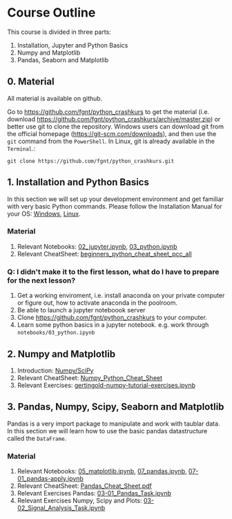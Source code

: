 # Course Outline

This course is divided in three parts:
1. Installation, Jupyter and Python Basics
2. Numpy and Matplotlib
3. Pandas, Seaborn and Matplotlib

## 0. Material
All material is available on github.

Go to https://github.com/fgnt/python_crashkurs to get the material (i.e. download https://github.com/fgnt/python_crashkurs/archive/master.zip) or better use git to clone the repository.
Windows users can download git from the official homepage (https://git-scm.com/downloads), and then use the `git` command from the `PowerShell`. In Linux, git is already available in the `Terminal`.:
```
git clone https://github.com/fgnt/python_crashkurs.git
```

<!-- Note: The material is not finished. We will update it. -->

## 1. Installation and Python Basics
In this section we will set up your development environment and get familiar with very basic Python commands.
Please follow the Installation Manual for your OS: [Windows](./install_windows), [Linux](install_linux).
<!-- Because of the remote teaching we use [CoCalc](./setup_ntcocalc). -->

### Material
1. Relevant Notebooks: [02_jupyter.ipynb][02_jupyter.ipynb], [03_python.ipynb][03_python.ipynb]
2. Relevant CheatSheet: [beginners_python_cheat_sheet_pcc_all][beginners_python_cheat_sheet_pcc_all]

### Q: I didn't make it to the first lesson, what do I have to prepare for the next lesson?
1. Get a working enviroment, i.e. install anaconda on your private computer or figure out, how to activate anaconda in the poolroom.
2. Be able to launch a jupyter noteboook server
3. Clone https://github.com/fgnt/python_crashkurs to your computer.
4. Learn some python basics in a jupyter notebook. e.g. work through `notebooks/03_python.ipynb`

## 2. Numpy and Matplotlib
1. Introduction: [Numpy/SciPy](numpy)
2. Relevant CheatSheet: [Numpy_Python_Cheat_Sheet][Numpy_Python_Cheat_Sheet]
3. Relevant Exercises: [gertingold-numpy-tutorial-exercises.ipynb][gertingold-numpy-tutorial-exercises.ipynb]

## 3. Pandas, Numpy, Scipy, Seaborn and Matplotlib
Pandas is a very import package to manipulate and work with taublar data. In this section we will learn how to use the basic pandas datastructure called the `DataFrame`.

### Material
1. Relevant Notebooks: [05_matplotlib.ipynb][05_matplotlib.ipynb], [07_pandas.ipynb][07_pandas.ipynb], [07-01_pandas-apply.ipynb][07-01_pandas-apply.ipynb]
2. Relevant CheatSheet: [Pandas_Cheat_Sheet.pdf][Pandas_Cheat_Sheet.pdf]
3. Relevant Exercises Pandas: [03-01_Pandas_Task.ipynb][03-01_Pandas_Task.ipynb]
4. Relevant Exercises Numpy, Scipy and Plots: [03-02_Signal_Analysis_Task.ipynb][03-02_Signal_Analysis_Task.ipynb]


[03_python.ipynb]: https://github.com/fgnt/python_crashkurs/tree/master/notebooks/03_python.ipynb
[02_jupyter.ipynb]: https://github.com/fgnt/python_crashkurs/tree/master/notebooks/02_jupyter.ipynb
[beginners_python_cheat_sheet_pcc_all]: https://github.com/fgnt/python_crashkurs/tree/master/cheat_sheets/beginners_python_cheat_sheet_pcc_all.pdf
[Numpy_Python_Cheat_Sheet]: https://github.com/fgnt/python_crashkurs/tree/master/cheat_sheets/Numpy_Python_Cheat_Sheet.pdf
[Pandas_Cheat_Sheet.pdf]: https://github.com/fgnt/python_crashkurs/tree/master/cheat_sheets/Pandas_Cheat_Sheet.pdf
[gertingold-numpy-tutorial-exercises.ipynb]: https://github.com/fgnt/python_crashkurs/tree/master/aufgaben/gertingold-numpy-tutorial-exercises.ipynb


[05_matplotlib.ipynb]: https://github.com/fgnt/python_crashkurs/tree/master/notebooks/05_matplotlib.ipynb
[07_pandas.ipynb]: https://github.com/fgnt/python_crashkurs/tree/master/notebooks/07_pandas.ipynb
[07-01_pandas-apply.ipynb]: https://github.com/fgnt/python_crashkurs/tree/master/notebooks/07-01_pandas-apply.ipynb
[03-01_Pandas_Task.ipynb]: https://github.com/fgnt/python_crashkurs/tree/master/aufgaben/03-01_Pandas_Task.ipynb
[03-02_Signal_Analysis_Task.ipynb]: https://github.com/fgnt/python_crashkurs/tree/master/aufgaben/03-02_Signal_Analysis_Task.ipynb

